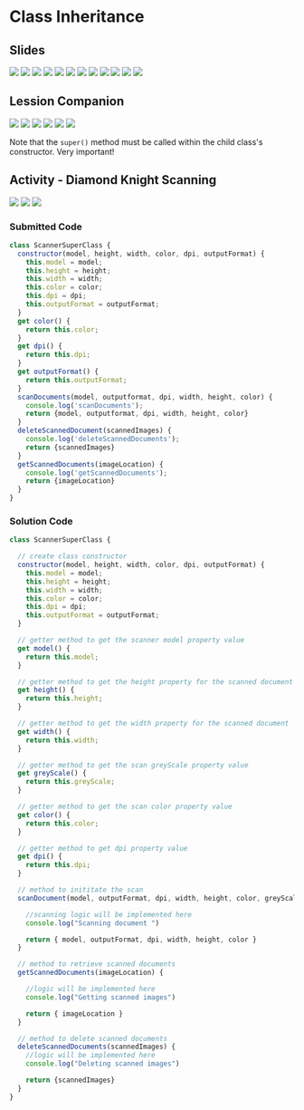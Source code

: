 # Class Inheritance

## Slides

![](./Captures/Capture-20-00001.png)
![](./Captures/Capture-20-00002.png)
![](./Captures/Capture-20-00003.png)
![](./Captures/Capture-20-00004.png)
![](./Captures/Capture-20-00005.png)
![](./Captures/Capture-20-00006.png)
![](./Captures/Capture-20-00007.png)
![](./Captures/Capture-20-00008.png)
![](./Captures/Capture-20-00009.png)
![](./Captures/Capture-20-00010.png)
![](./Captures/Capture-20-00011.png)
![](./Captures/Capture-20-00012.png)

## Lession Companion

![](./Captures/Capture-20-00013.png)
![](./Captures/Capture-20-00014.png)
![](./Captures/Capture-20-00015.png)
![](./Captures/Capture-20-00016.png)
![](./Captures/Capture-20-00017.png)
![](./Captures/Capture-20-00018.png)

Note that the `super()` method must be called within the child class's constructor.  Very important!

## Activity - Diamond Knight Scanning


![](./Captures/Capture-20-00019.png)
![](./Captures/Capture-20-00019.png)
![](./Captures/Capture-20-00021.png)

### Submitted Code

```javascript
class ScannerSuperClass {
  constructor(model, height, width, color, dpi, outputFormat) {
    this.model = model;
    this.height = height;
    this.width = width;
    this.color = color;
    this.dpi = dpi;
    this.outputFormat = outputFormat;
  }
  get color() {
    return this.color;
  }
  get dpi() {
    return this.dpi;
  }
  get outputFormat() {
    return this.outputFormat;
  }
  scanDocuments(model, outputformat, dpi, width, height, color) {
    console.log('scanDocuments');
    return {model, outputformat, dpi, width, height, color}
  }
  deleteScannedDocument(scannedImages) {
    console.log('deleteScannedDocuments');
    return {scannedImages}
  }
  getScannedDocuments(imageLocation) {
    console.log('getScannedDocuments');
    return {imageLocation}
  }
}
```

### Solution Code

```javascript
class ScannerSuperClass {

  // create class constructor
  constructor(model, height, width, color, dpi, outputFormat) {
    this.model = model;
    this.height = height;
    this.width = width;
    this.color = color;
    this.dpi = dpi;
    this.outputFormat = outputFormat;
  }

  // getter method to get the scanner model property value
  get model() {
    return this.model;
  }

  // getter method to get the height property for the scanned document
  get height() {
    return this.height;
  }

  // getter method to get the width property for the scanned document
  get width() {
    return this.width;
  }

  // getter method to get the scan greyScale property value
  get greyScale() {
    return this.greyScale;
  }

  // getter method to get the scan color property value
  get color() {
    return this.color;
  }

  // getter method to get dpi property value
  get dpi() {
    return this.dpi;
  }

  // method to inititate the scan
  scanDocument(model, outputFormat, dpi, width, height, color, greyScale) {

    //scanning logic will be implemented here  
    console.log("Scanning document ")

    return { model, outputFormat, dpi, width, height, color }
  }

  // method to retrieve scanned documents
  getScannedDocuments(imageLocation) {

    //logic will be implemented here
    console.log("Getting scanned images")

    return { imageLocation }
  }

  // method to delete scanned documents
  deleteScannedDocuments(scannedImages) {
    //logic will be implemented here
    console.log("Deleting scanned images")

    return {scannedImages}
  }
}
```
